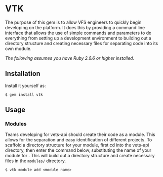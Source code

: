 # VTK

The purpose of this gem is to allow VFS engineers to quickly begin developing on the platform. It does this by providing a command line interface that allows the use of simple commands and parameters to do everything from setting up a development environment to building out a directory structure and creating necessary files for separating code into its own module.

*The following assumes you have Ruby 2.6.6 or higher installed.*

## Installation

Install it yourself as:

    $ gem install vtk

## Usage

### Modules

Teams developing for vets-api should create their code as a module. This allows for the separation and easy identification of different projects. To scaffold a directory structure for your module, first cd into the vets-api directory, then enter the command below, substituting the name of your module for *<module name>*. This will build out a directory structure and create necessary files in the `modules/` directory.

    $ vtk module add <module name>
